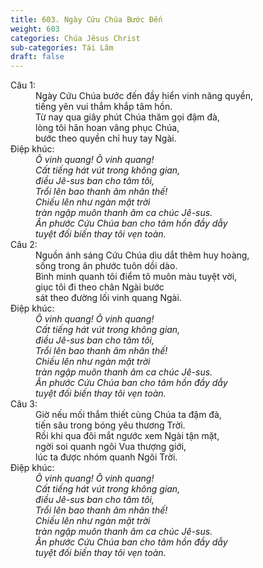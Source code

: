 ```yaml
---
title: 603. Ngày Cứu Chúa Bước Đến
weight: 603
categories: Chúa Jêsus Christ
sub-categories: Tái Lâm
draft: false
---
```

<dl><dt>Câu 1:</dt><dd data-verse="1"> Ngày Cứu Chúa bước đến đầy hiển vinh năng quyền, <br/>tiếng yên vui thắm khắp tâm hồn. <br/>Từ nay qua giây phút Chúa thăm gọi đậm đà, <br/>lòng tôi hân hoan vâng phục Chúa, <br/>bước theo quyền chỉ huy tay Ngài. </dd><dt>Điệp khúc:</dt><dd data-chorus="1"><em>Ô vinh quang! Ô vinh quang! <br/>Cất tiếng hát vút trong không gian, <br/>điều Jê-sus ban cho tâm tôi, <br/>Trổi lên bao thanh âm nhân thế! <br/>Chiếu lên như ngàn mặt trời <br/>tràn ngập muôn thanh âm ca chúc Jê-sus. <br/>Ân phước Cứu Chúa ban cho tâm hồn đầy dẫy <br/>tuyệt đối biến thay tôi vẹn toàn. </em></dd><dt>Câu 2:</dt><dd data-verse="2">Nguồn ánh sáng Cứu Chúa dìu dắt thêm huy hoàng, <br/>sống trong ân phước tuôn dồi dào. <br/>Bình minh quanh tôi điểm tô muôn màu tuyệt vời, <br/>giục tôi đi theo chân Ngài bước <br/>sát theo đường lối vinh quang Ngài. </dd><dt>Điệp khúc:</dt><dd data-chorus="1"><em>Ô vinh quang! Ô vinh quang! <br/>Cất tiếng hát vút trong không gian, <br/>điều Jê-sus ban cho tâm tôi, <br/>Trổi lên bao thanh âm nhân thế! <br/>Chiếu lên như ngàn mặt trời <br/>tràn ngập muôn thanh âm ca chúc Jê-sus. <br/>Ân phước Cứu Chúa ban cho tâm hồn đầy dẫy <br/>tuyệt đối biến thay tôi vẹn toàn. </em></dd><dt>Câu 3:</dt><dd data-verse="3">Giờ nếu mối thắm thiết cùng Chúa ta đậm đà, <br/>tiến sâu trong bóng yêu thương Trời. <br/>Rồi khi qua đôi mắt ngước xem Ngài tận mặt, <br/>ngời soi quanh ngôi Vua thượng giới, <br/>lúc ta được nhóm quanh Ngôi Trời. </dd><dt>Điệp khúc:</dt><dd data-chorus="1"><em>Ô vinh quang! Ô vinh quang! <br/>Cất tiếng hát vút trong không gian, <br/>điều Jê-sus ban cho tâm tôi, <br/>Trổi lên bao thanh âm nhân thế! <br/>Chiếu lên như ngàn mặt trời <br/>tràn ngập muôn thanh âm ca chúc Jê-sus. <br/>Ân phước Cứu Chúa ban cho tâm hồn đầy dẫy <br/>tuyệt đối biến thay tôi vẹn toàn. </em></dd></dl>